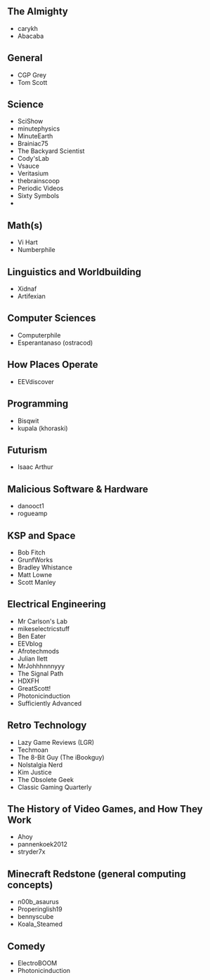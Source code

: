 ## The Almighty
* carykh
* Abacaba

## General
* CGP Grey
* Tom Scott

## Science
* SciShow
* minutephysics
* MinuteEarth
* Brainiac75
* The Backyard Scientist
* Cody'sLab
* Vsauce
* Veritasium
* thebrainscoop
* Periodic Videos
* Sixty Symbols
*
## Math(s)
* Vi Hart
* Numberphile

## Linguistics and Worldbuilding
* Xidnaf
* Artifexian

## Computer Sciences
* Computerphile
* Esperantanaso (ostracod)

## How Places Operate
* EEVdiscover

## Programming
* Bisqwit
* kupala (khoraski)

## Futurism
* Isaac Arthur

## Malicious Software & Hardware
* danooct1
* rogueamp

## KSP and Space
* Bob Fitch
* GrunfWorks
* Bradley Whistance
* Matt Lowne
* Scott Manley

## Electrical Engineering
* Mr Carlson's Lab
* mikeselectricstuff
* Ben Eater
* EEVblog
* Afrotechmods
* Julian Ilett
* MrJohhhnnnyyy
* The Signal Path
* HDXFH
* GreatScott!
* Photonicinduction
* Sufficiently Advanced

## Retro Technology
* Lazy Game Reviews (LGR)
* Techmoan
* The 8-Bit Guy (The iBookguy)
* Nolstalgia Nerd
* Kim Justice
* The Obsolete Geek
* Classic Gaming Quarterly

## The History of Video Games, and How They Work
* Ahoy
* pannenkoek2012
* stryder7x

## Minecraft Redstone (general computing concepts)
* n00b_asaurus
* Properinglish19
* bennyscube
* Koala_Steamed

## Comedy
* ElectroBOOM
* Photonicinduction
